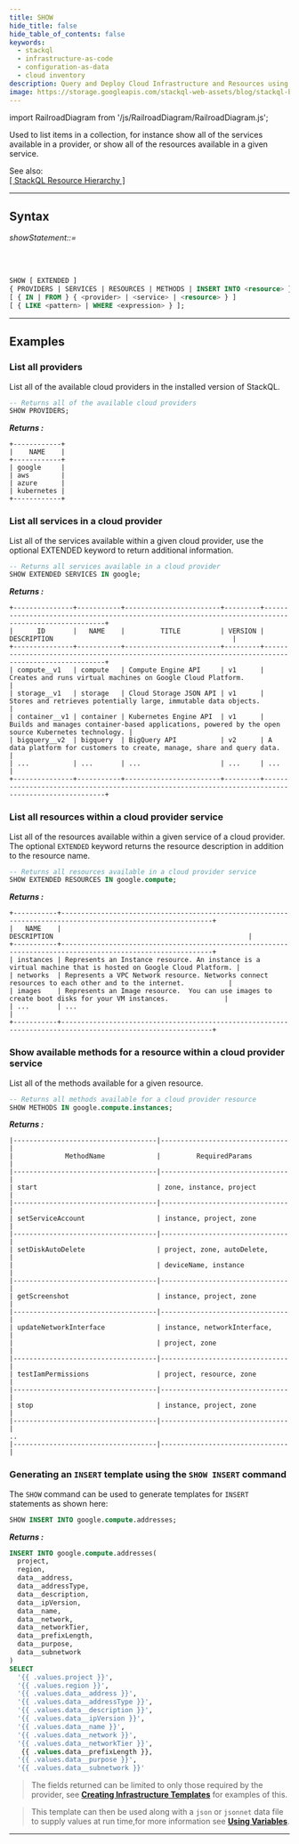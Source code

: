 ```yaml
---
title: SHOW
hide_title: false
hide_table_of_contents: false
keywords:
  - stackql
  - infrastructure-as-code
  - configuration-as-data
  - cloud inventory
description: Query and Deploy Cloud Infrastructure and Resources using SQL
image: https://storage.googleapis.com/stackql-web-assets/blog/stackql-blog-post-featured-image.png
---
```

import RailroadDiagram from '/js/RailroadDiagram/RailroadDiagram.js';

Used to list items in a collection, for instance show all of the services available in a provider, or show all of the resources available in a given service.

See also:  
[[ StackQL Resource Hierarchy ]](/docs/getting-started/resource-hierarchy)

* * * 

## Syntax

*showStatement::=*

<RailroadDiagram 
type="show"
/>

&nbsp;  
&nbsp;  

```sql
SHOW [ EXTENDED ]
{ PROVIDERS | SERVICES | RESOURCES | METHODS | INSERT INTO <resource> }
[ { IN | FROM } { <provider> | <service> | <resource> } ]
[ { LIKE <pattern> | WHERE <expression> } ];
```
* * *

## Examples

### List all providers
List all of the available cloud providers in the installed version of StackQL.
```sql
-- Returns all of the available cloud providers
SHOW PROVIDERS;
```
*__Returns :__*

    +------------+
    |    NAME    |
    +------------+
    | google     |
    | aws        |
    | azure      |
    | kubernetes |
    +------------+

### List all services in a cloud provider
List all of the services available within a given cloud provider, use the optional EXTENDED keyword to return additional information.
```sql
-- Returns all services available in a cloud provider
SHOW EXTENDED SERVICES IN google;
```
*__Returns :__*  

    +---------------+-----------+------------------------+---------+----------------------------------------------------------------------------------------------------+
    |      ID       |   NAME    |         TITLE          | VERSION |                                            DESCRIPTION                                             |
    +---------------+-----------+------------------------+---------+----------------------------------------------------------------------------------------------------+
    | compute__v1   | compute   | Compute Engine API     | v1      | Creates and runs virtual machines on Google Cloud Platform.                                        |
    | storage__v1   | storage   | Cloud Storage JSON API | v1      | Stores and retrieves potentially large, immutable data objects.                                    |
    | container__v1 | container | Kubernetes Engine API  | v1      | Builds and manages container-based applications, powered by the open source Kubernetes technology. |
    | bigquery__v2  | bigquery  | BigQuery API           | v2      | A data platform for customers to create, manage, share and query data.                             |
    | ...           | ...       | ...                    | ...     | ...                                                                                                |
    +---------------+-----------+------------------------+---------+----------------------------------------------------------------------------------------------------+



### List all resources within a cloud provider service
List all of the resources available within a given service of a cloud provider.  The optional `EXTENDED` keyword returns the resource description in addition to the resource name.
```sql
-- Returns all resources available in a cloud provider service
SHOW EXTENDED RESOURCES IN google.compute;
```
*__Returns :__*  

    +-----------+------------------------------------------------------------------------------------------------------------+
    |   NAME    |                                                DESCRIPTION                                                 |
    +-----------+------------------------------------------------------------------------------------------------------------+
    | instances | Represents an Instance resource. An instance is a virtual machine that is hosted on Google Cloud Platform. |
    | networks  | Represents a VPC Network resource. Networks connect resources to each other and to the internet.           |
    | images    | Represents an Image resource.  You can use images to create boot disks for your VM instances.              |
    | ...       | ...                                                                                                        |
    +-----------+------------------------------------------------------------------------------------------------------------+

### Show available methods for a resource within a cloud provider service
List all of the methods available for a given resource.
```sql
-- Returns all methods available for a cloud provider resource
SHOW METHODS IN google.compute.instances;
```
*__Returns :__*  

    |------------------------------------|--------------------------------|
    |             MethodName             |         RequiredParams         |
    |------------------------------------|--------------------------------|
    | start                              | zone, instance, project        |
    |------------------------------------|--------------------------------|
    | setServiceAccount                  | instance, project, zone        |
    |------------------------------------|--------------------------------|
    | setDiskAutoDelete                  | project, zone, autoDelete,     |
    |                                    | deviceName, instance           |
    |------------------------------------|--------------------------------|
    | getScreenshot                      | instance, project, zone        |
    |------------------------------------|--------------------------------|
    | updateNetworkInterface             | instance, networkInterface,    |
    |                                    | project, zone                  |
    |------------------------------------|--------------------------------|
    | testIamPermissions                 | project, resource, zone        |
    |------------------------------------|--------------------------------|
    | stop                               | instance, project, zone        |
    |------------------------------------|--------------------------------|
    ..
    |------------------------------------|--------------------------------|

### Generating an `INSERT` template using the `SHOW INSERT` command

The `SHOW` command can be used to generate templates for `INSERT` statements as shown here:

```sql
SHOW INSERT INTO google.compute.addresses;
```
*__Returns :__*  

```sql
INSERT INTO google.compute.addresses(
  project,
  region,
  data__address,
  data__addressType,
  data__description,
  data__ipVersion,
  data__name,
  data__network,
  data__networkTier,
  data__prefixLength,
  data__purpose,
  data__subnetwork
)
SELECT
  '{{ .values.project }}',
  '{{ .values.region }}',
  '{{ .values.data__address }}',
  '{{ .values.data__addressType }}',
  '{{ .values.data__description }}',
  '{{ .values.data__ipVersion }}',
  '{{ .values.data__name }}',
  '{{ .values.data__network }}',
  '{{ .values.data__networkTier }}',
   {{ .values.data__prefixLength }},
  '{{ .values.data__purpose }}',
  '{{ .values.data__subnetwork }}'
```

> The fields returned can be limited to only those required by the provider, see [__Creating Infrastructure Templates__](/docs/getting-started/templating) for examples of this.

> This template can then be used along with a `json` or `jsonnet` data file to supply values at run time,for more information see [__Using Variables__](/docs/getting-started/variables).

* * * 